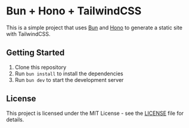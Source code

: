 # Bun + Hono + TailwindCSS

This is a simple project that uses [Bun](https://bun.sh) and [Hono](https://hono.dev) to generate a static site with TailwindCSS.

## Getting Started

1. Clone this repository
2. Run `bun install` to install the dependencies
3. Run `bun dev` to start the development server

## License

This project is licensed under the MIT License - see the [LICENSE](LICENSE) file for details.
